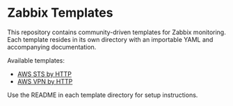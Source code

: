 # Zabbix Templates

This repository contains community-driven templates for Zabbix monitoring. Each template resides in its own directory with an importable YAML and accompanying documentation.

Available templates:

- [AWS STS by HTTP](cloud/AWS/aws_sts_http/README.md)
- [AWS VPN by HTTP](cloud/AWS/aws_vpn_http/README.md)

Use the README in each template directory for setup instructions.
